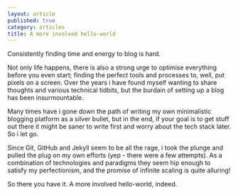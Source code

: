 ```yaml
---
layout: article
published: true
category: articles
title: A more involved hello-world
---
```


Consistently finding time and energy to blog is hard. 

Not only life happens, there is also a strong urge to optimise everything before you even start; finding the perfect tools and processes to, well, put pixels on a screen. Over the years i have found myself wanting to share thoughts and various technical tidbits, but the burdain of setting up a blog has been insurmountable. 

Many times have i gone down the path of writing my own minimalistic blogging platform as a silver bullet, but in the end, if your goal is to get stuff out there it might be saner to write first and worry about the tech stack later. So i let go.

Since Git, GitHub and Jekyll seem to be all the rage, i took the plunge and pulled the plug on my own efforts (yep - there were a few attempts). As a combination of technologies and paradigms they seem hip enough to satisfy my perfectionism, and the promise of infinite scaling is quite alluring! 

So there you have it. A more involved hello-world, indeed.